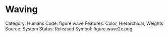 # Waving

Category: Humans
Code: figure.wave
Features: Color, Hierarchical, Weights
Source: System
Status: Released
Symbol: figure.wave2x.png